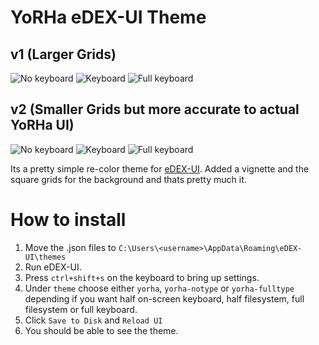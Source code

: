# YoRHa eDEX-UI Theme
## v1 (Larger Grids)
![No keyboard](https://i.imgur.com/gWbUnp9.png)
![Keyboard](https://i.imgur.com/nVAPThW.png)
![Full keyboard](https://i.imgur.com/UmaHpLC.png)

## v2 (Smaller Grids but more accurate to actual YoRHa UI)
![No keyboard](https://i.imgur.com/6PzlnFD.png)
![Keyboard](https://i.imgur.com/QwGZpTV.png)
![Full keyboard](https://i.imgur.com/F43bgBh.png)

Its a pretty simple re-color theme for [eDEX-UI](https://github.com/GitSquared/edex-ui). Added a vignette and the square grids for the background and thats pretty much it.

# How to install

1. Move the .json files to `C:\Users\<username>\AppData\Roaming\eDEX-UI\themes`
2. Run eDEX-UI.
3. Press `ctrl+shift+s` on the keyboard to bring up settings.
4. Under `theme` choose either `yorha`, `yorha-notype` or `yorha-fulltype` depending if you want half on-screen keyboard, half filesystem, full filesystem or full keyboard.
5. Click `Save to Disk` and `Reload UI`
6. You should be able to see the theme.


